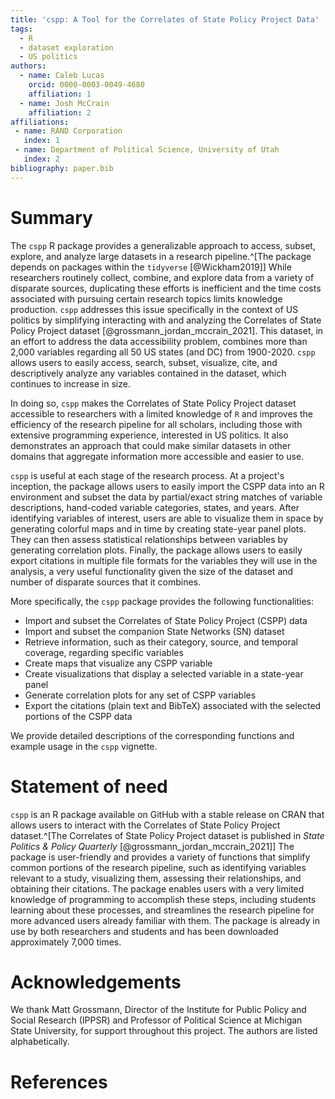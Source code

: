 ```yaml
---
title: 'cspp: A Tool for the Correlates of State Policy Project Data'
tags:
  - R
  - dataset exploration
  - US politics
authors:
  - name: Caleb Lucas
    orcid: 0000-0003-0049-4680
    affiliation: 1
  - name: Josh McCrain
    affiliation: 2
affiliations:
 - name: RAND Corporation
   index: 1
 - name: Department of Political Science, University of Utah
   index: 2
bibliography: paper.bib
---
```


# Summary

The `cspp` R package provides a generalizable approach to access, subset, explore, and analyze large datasets in a research pipeline.^[The package depends on packages within the `tidyverse` [@Wickham2019]] While researchers routinely collect, combine, and explore data from a variety of disparate sources, duplicating these efforts is inefficient and the time costs associated with pursuing certain research topics limits knowledge production. `cspp` addresses this issue specifically in the context of US politics by simplifying interacting with and analyzing the Correlates of State Policy Project dataset [@grossmann_jordan_mccrain_2021]. This dataset, in an effort to address the data accessibility problem, combines more than 2,000 variables regarding all 50 US states (and DC) from 1900-2020. `cspp` allows users to easily access, search, subset, visualize, cite, and descriptively analyze any variables contained in the dataset, which continues to increase in size.

In doing so, `cspp` makes the Correlates of State Policy Project dataset accessible to researchers with a limited knowledge of `R` and improves the efficiency of the research pipeline for all scholars, including those with extensive programming experience, interested in US politics. It also demonstrates an approach that could make similar datasets in other domains that aggregate information more accessible and easier to use.

`cspp` is useful at each stage of the research process. At a project's inception, the package allows users to easily import the CSPP data into an R environment and subset the data by partial/exact string matches of variable descriptions, hand-coded variable categories, states, and years. After identifying variables of interest, users are able to visualize them in space by generating colorful maps and in time by creating state-year panel plots. They can then assess statistical relationships between variables by generating correlation plots. Finally, the package allows users to easily export citations in multiple file formats for the variables they will use in the analysis, a very useful functionality given the size of the dataset and number of disparate sources that it combines.

More specifically, the `cspp` package provides the following functionalities:

-   Import and subset the Correlates of State Policy Project (CSPP) data
-   Import and subset the companion State Networks (SN) dataset
-   Retrieve information, such as their category, source, and temporal coverage, regarding specific variables
-   Create maps that visualize any CSPP variable
-   Create visualizations that display a selected variable in a state-year panel
-   Generate correlation plots for any set of CSPP variables
-   Export the citations (plain text and BibTeX) associated with the selected portions of the CSPP data

We provide detailed descriptions of the corresponding functions and example usage in the `cspp` vignette.

# Statement of need

`cspp` is an R package available on GitHub with a stable release on CRAN that allows users to interact with the Correlates of State Policy Project dataset.^[The Correlates of State Policy Project dataset is published in *State Politics & Policy Quarterly* [@grossmann_jordan_mccrain_2021]] The package is user-friendly and provides a variety of functions that simplify common portions of the research pipeline, such as identifying variables relevant to a study, visualizing them, assessing their relationships, and obtaining their citations. The package enables users with a very limited knowledge of programming to accomplish these steps, including students learning about these processes, and streamlines the research pipeline for more advanced users already familiar with them. The package is already in use by both researchers and students and has been downloaded approximately 7,000 times.

# Acknowledgements

We thank Matt Grossmann, Director of the Institute for Public Policy and Social Research (IPPSR) and Professor of Political Science at Michigan State University, for support throughout this project. The authors are listed alphabetically.

# References